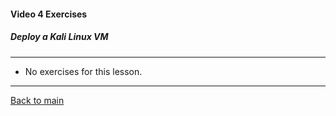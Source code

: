 #### Video 4 Exercises

##### Deploy a Kali Linux VM

---

- No exercises for this lesson.

---

[Back to main](https://github.com/rot0xd/CBTNuggets/blob/master/CEHv9/README.md)


